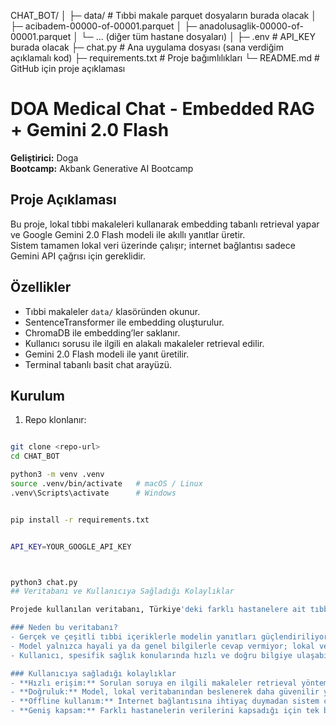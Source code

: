 CHAT_BOT/
│
├─ data/                       # Tıbbi makale parquet dosyaların burada olacak
│   ├─ acibadem-00000-of-00001.parquet
│   ├─ anadolusaglik-00000-of-00001.parquet
│   └─ ... (diğer tüm hastane dosyaları)
│
├─ .env                        # API_KEY burada olacak
├─ chat.py                      # Ana uygulama dosyası (sana verdiğim açıklamalı kod)
├─ requirements.txt             # Proje bağımlılıkları
└─ README.md                    # GitHub için proje açıklaması
# DOA Medical Chat - Embedded RAG + Gemini 2.0 Flash

**Geliştirici:** Doga  
**Bootcamp:** Akbank Generative AI Bootcamp  

## Proje Açıklaması
Bu proje, lokal tıbbi makaleleri kullanarak embedding tabanlı retrieval yapar ve Google Gemini 2.0 Flash modeli ile akıllı yanıtlar üretir.  
Sistem tamamen lokal veri üzerinde çalışır; internet bağlantısı sadece Gemini API çağrısı için gereklidir.  

## Özellikler
- Tıbbi makaleler `data/` klasöründen okunur.
- SentenceTransformer ile embedding oluşturulur.
- ChromaDB ile embedding’ler saklanır.
- Kullanıcı sorusu ile ilgili en alakalı makaleler retrieval edilir.
- Gemini 2.0 Flash modeli ile yanıt üretilir.
- Terminal tabanlı basit chat arayüzü.

## Kurulum
1. Repo klonlanır:
```bash

git clone <repo-url>
cd CHAT_BOT

python3 -m venv .venv
source .venv/bin/activate   # macOS / Linux
.venv\Scripts\activate      # Windows


pip install -r requirements.txt


API_KEY=YOUR_GOOGLE_API_KEY



python3 chat.py
## Veritabanı ve Kullanıcıya Sağladığı Kolaylıklar

Projede kullanılan veritabanı, Türkiye'deki farklı hastanelere ait tıbbi makaleleri içermektedir (Acıbadem, Anadolu Sağlık, Liv, Medicana vb.).  

### Neden bu veritabanı?  
- Gerçek ve çeşitli tıbbi içeriklerle modelin yanıtları güçlendiriliyor.  
- Model yalnızca hayali ya da genel bilgilerle cevap vermiyor; lokal ve doğrulanabilir içerik üzerinden yanıt üretiyor.  
- Kullanıcı, spesifik sağlık konularında hızlı ve doğru bilgiye ulaşabiliyor.  

### Kullanıcıya sağladığı kolaylıklar  
- **Hızlı erişim:** Sorulan soruya en ilgili makaleler retrieval yöntemiyle hemen çekiliyor.  
- **Doğruluk:** Model, lokal veritabanından beslenerek daha güvenilir yanıtlar veriyor.  
- **Offline kullanım:** İnternet bağlantısına ihtiyaç duymadan sistem çalışıyor; veriler lokal olarak saklanıyor.  
- **Geniş kapsam:** Farklı hastanelerin verilerini kapsadığı için tek bir kaynağa bağlı kalmadan kapsamlı yanıt alabiliyorsunuz.
